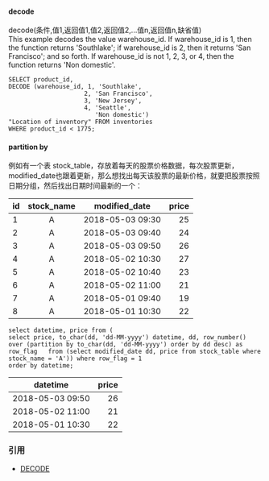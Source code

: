 #### decode
decode(条件,值1,返回值1,值2,返回值2,...值n,返回值n,缺省值)  
This example decodes the value warehouse_id. If warehouse_id is 1, then the function returns 'Southlake'; if warehouse_id is 2, then it returns 'San Francisco'; and so forth. If warehouse_id is not 1, 2, 3, or 4, then the function returns 'Non domestic'.
```
SELECT product_id,
DECODE (warehouse_id, 1, 'Southlake', 
                     2, 'San Francisco', 
                     3, 'New Jersey', 
                     4, 'Seattle',
                        'Non domestic') 
"Location of inventory" FROM inventories
WHERE product_id < 1775;
```

#### partition by
例如有一个表 stock_table，存放着每天的股票价格数据，每次股票更新，modified_date也跟着更新，那么想找出每天该股票的最新价格，就要把股票按照日期分组，然后找出日期时间最新的一个：  

|id |stock_name     |modified_date|price|
| - | :-----------: |:-----------:| ---:|
|1|A|2018-05-03 09:30|25|
|2|A|2018-05-03 09:40|24|
|3|A|2018-05-03 09:50|26|
|4|A|2018-05-02 10:30|27|
|5|A|2018-05-02 10:40|23|
|6|A|2018-05-02 11:00|21|
|7|A|2018-05-01 09:40|19|
|8|A|2018-05-01 10:30|22|
```
select datetime, price from (  
select price, to_char(dd, 'dd-MM-yyyy') datetime, dd, row_number() over (partition by to_char(dd, 'dd-MM-yyyy') order by dd desc) as row_flag   from (select modified_date dd, price from stock_table where stock_name = 'A')) where row_flag = 1  
order by datetime;
```
|datetime |price|
| ------- | ---:|
|2018-05-03 09:50|26|
|2018-05-02 11:00|21|
|2018-05-01 10:30|22|

### 引用
* [DECODE](https://docs.oracle.com/cd/B19306_01/server.102/b14200/functions040.htm)
